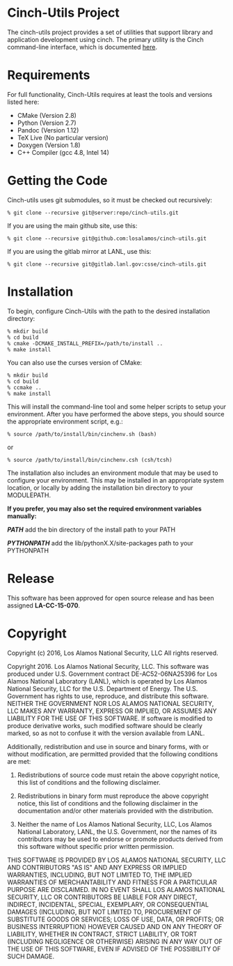 # Cinch-Utils Project

The cinch-utils project provides a set of utilities that support library
and application development using cinch.  The primary utility is the
Cinch command-line interface, which is documented [here](ccli/README.md).

# Requirements

For full functionality, Cinch-Utils requires at least the tools
and versions listed here:

* CMake (Version 2.8)
* Python (Version 2.7)
* Pandoc (Version 1.12)
* TeX Live (No particular version)
* Doxygen (Version 1.8)
* C++ Compiler (gcc 4.8, Intel 14)

# Getting the Code

Cinch-utils uses git submodules, so it must be checked out recursively:

    % git clone --recursive git@server:repo/cinch-utils.git

If you are using the main github site, use this:

    % git clone --recursive git@github.com:losalamos/cinch-utils.git

If you are using the gitlab mirror at LANL, use this:

    % git clone --recursive git@gitlab.lanl.gov:csse/cinch-utils.git

# Installation

To begin, configure Cinch-Utils with the path to the desired installation
directory:

    % mkdir build
    % cd build
    % cmake -DCMAKE_INSTALL_PREFIX=/path/to/install ..
    % make install

You can also use the curses version of CMake:

    % mkdir build
    % cd build
    % ccmake ..
    % make install

This will install the command-line tool and some helper scripts to
setup your environment.  After you have performed the above steps, you
should source the appropriate environment script, e.g.:

    % source /path/to/install/bin/cinchenv.sh (bash)

or

    % source /path/to/install/bin/cinchenv.csh (csh/tcsh)

The installation also includes an environment module that may be
used to configure your environment.  This may be installed in an
appropriate system location, or locally by adding the installation
bin directory to your MODULEPATH.

**If you prefer, you may also set the required environment variables
manually:**

***PATH*** add the bin directory of the install path to your PATH

***PYTHONPATH*** add the lib/pythonX.X/site-packages path to your PYTHONPATH

# Release

This software has been approved for open source release and has been assigned **LA-CC-15-070**.

# Copyright

Copyright (c) 2016, Los Alamos National Security, LLC
All rights reserved.

Copyright 2016. Los Alamos National Security, LLC. This software was produced under U.S. Government contract DE-AC52-06NA25396 for Los Alamos National Laboratory (LANL), which is operated by Los Alamos National Security, LLC for the U.S. Department of Energy. The U.S. Government has rights to use, reproduce, and distribute this software.  NEITHER THE GOVERNMENT NOR LOS ALAMOS NATIONAL SECURITY, LLC MAKES ANY WARRANTY, EXPRESS OR IMPLIED, OR ASSUMES ANY LIABILITY FOR THE USE OF THIS SOFTWARE.  If software is modified to produce derivative works, such modified software should be clearly marked, so as not to confuse it with the version available from LANL.
 
Additionally, redistribution and use in source and binary forms, with or without modification, are permitted provided that the following conditions are met:

1. Redistributions of source code must retain the above copyright notice, this list of conditions and the following disclaimer.

2. Redistributions in binary form must reproduce the above copyright notice, this list of conditions and the following disclaimer in the documentation and/or other materials provided with the distribution.

3. Neither the name of Los Alamos National Security, LLC, Los Alamos National Laboratory, LANL, the U.S. Government, nor the names of its contributors may be used to endorse or promote products derived from this software without specific prior written permission.

THIS SOFTWARE IS PROVIDED BY LOS ALAMOS NATIONAL SECURITY, LLC AND CONTRIBUTORS "AS IS" AND ANY EXPRESS OR IMPLIED WARRANTIES, INCLUDING, BUT NOT LIMITED TO, THE IMPLIED WARRANTIES OF MERCHANTABILITY AND FITNESS FOR A PARTICULAR PURPOSE ARE DISCLAIMED. IN NO EVENT SHALL LOS ALAMOS NATIONAL SECURITY, LLC OR CONTRIBUTORS BE LIABLE FOR ANY DIRECT, INDIRECT, INCIDENTAL, SPECIAL, EXEMPLARY, OR CONSEQUENTIAL DAMAGES (INCLUDING, BUT NOT LIMITED TO, PROCUREMENT OF SUBSTITUTE GOODS OR SERVICES; LOSS OF USE, DATA, OR PROFITS; OR BUSINESS INTERRUPTION) HOWEVER CAUSED AND ON ANY THEORY OF LIABILITY, WHETHER IN CONTRACT, STRICT LIABILITY, OR TORT (INCLUDING NEGLIGENCE OR OTHERWISE) ARISING IN ANY WAY OUT OF THE USE OF THIS SOFTWARE, EVEN IF ADVISED OF THE POSSIBILITY OF SUCH DAMAGE.

<!-- vim: set tabstop=4 shiftwidth=4 expandtab : -->
